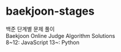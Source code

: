 # baekjoon-stages
백준 단계별 문제 풀이
<br>
Baekjoon Online Judge Algorithm Solutions
<br>
8~12: JavaScript
13~: Python